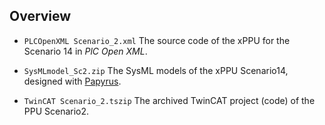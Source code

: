 
## Overview

* `PLCOpenXML Scenario_2.xml`
  The source code of the xPPU for the Scenario 14 in *PlC Open XML*.

* `SysMLmodel_Sc2.zip`
  The SysML models of the xPPU Scenario14, designed with [Papyrus](https://eclipse.org/papyrus/).    
  
* `TwinCAT Scenario_2.tszip`   The archived TwinCAT project (code) of the PPU Scenario2.
  
